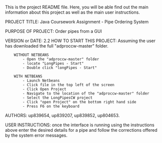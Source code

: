 This is the project README file. Here, you will be able find out the main information about this project as well as the main user instructions.

PROJECT TITLE: Java Coursework Assignment - Pipe Ordering System

PURPOSE OF PROJECT: Order pipes from a GUI

VERSION or DATE: 2.2
HOW TO START THIS PROJECT: 
Assuming the user has downloaded the full "adproccw-master"  folder.

		WITHOUT NETBEANS
			- Open the "adproccw-master" folder
			- locate "LongPipes - Start"
			- Double click "longPipes - Start"

		WITH NETBEANS
			- Launch Netbeans
			- Click file in the top left of the screen
			- Click Open Project
			- Navigate to the location of the "adproccw-master" folder
			- Select the LongPipesCW project
			- Click "open Project" on the bottom right hand side
			- Press F6 on the keyboard

AUTHORS: up839654, 
up839207, 
up839852, 
up804653.

USER INSTRUCTIONS:
once the interface is running using the instructions above enter the desired details for a pipe and follow the corrections offered by the system error messages.



